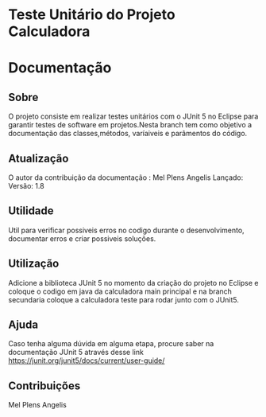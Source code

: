 # Teste Unitário do Projeto Calculadora
# Documentação


## Sobre
O projeto consiste em realizar testes unitários com o JUnit 5 no Eclipse para garantir testes de software em projetos.Nesta branch tem como objetivo a documentação das classes,métodos, varíaiveis e parâmentos do código.

## Atualização
O autor da contribuição da documentação : Mel Plens Angelis
Lançado:
Versão: 1.8

## Utilidade
Util para verificar possiveis erros no codigo durante o desenvolvimento, documentar erros e criar possiveis soluções.

## Utilização
Adicione a biblioteca JUnit 5 no momento da criação do projeto no Eclipse e coloque o codigo em java da calculadora main principal e na branch secundaria coloque a calculadora teste para rodar junto com o JUnit5.

## Ajuda
Caso tenha alguma dúvida em alguma etapa, procure saber na documentação JUnit 5 através desse link https://junit.org/junit5/docs/current/user-guide/


## Contribuições
Mel Plens Angelis








